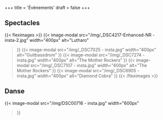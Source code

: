 +++
title = 'Évènements'
draft = false
+++

## Spectacles

{{< fleximages >}}
{{< image-modal 
    src="/img/_DSC4217-Enhanced-NR - insta-2.jpg"
    width="400px" 
    alt="Lutharo"
>}}
{{< image-modal 
    src="/img/_DSC7025 - insta.jpg"
    width="400px"
    alt="Guitbassdrom"
>}}
{{< image-modal 
    src="/img/_DSC7274 - insta.jpg"
    width="400px" 
    alt="The Mother Rockers"
>}}
{{< image-modal 
    src="/img/_DSC7107 - insta.jpg"
    width="400px" 
    alt="The Mother Rockers"
>}}
{{< image-modal 
    src="/img/_DSC6905 - insta.jpg"
    width="400px"
    alt="Diamond Cobra"
>}}
{{< /fleximages >}}
## Danse
{{< image-modal 
    src="/img/DSC00716 - insta.jpg"
    width="600px" 
>}}
